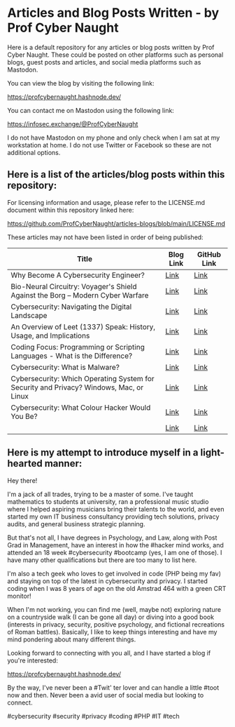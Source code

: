 # Articles and Blog Posts Written - by Prof Cyber Naught

Here is a default repository for any articles or blog posts written by Prof Cyber Naught. These could be posted on other platforms such as personal blogs, guest posts and articles, and social media platforms such as Mastodon.

You can view the blog by visiting the following link:

https://profcybernaught.hashnode.dev/

You can contact me on Mastodon using the following link:

https://infosec.exchange/@ProfCyberNaught

I do not have Mastodon on my phone and only check when I am sat at my workstation at home. I do not use Twitter or Facebook so these are not additional options.

## Here is a list of the articles/blog posts within this repository:

For licensing information and usage, please refer to the LICENSE.md document within this repository linked here:

https://github.com/ProfCyberNaught/articles-blogs/blob/main/LICENSE.md

These articles may not have been listed in order of being published:

| Title | Blog Link | GitHub Link | 
| --- | --- | --- |
| Why Become A Cybersecurity Engineer? | [Link](https://profcybernaught.hashnode.dev/why-become-a-cybersecurity-engineer)| [Link](https://github.com/ProfCyberNaught/articles-blogs/blob/main/why-become-a-cybersecurity-engineer.md)|
| Bio-Neural Circuitry: Voyager's Shield Against the Borg – Modern Cyber Warfare | [Link](https://profcybernaught.hashnode.dev/bio-neural-circuitry-voyagers-shield-against-the-borg-modern-cyber-warfare)| [Link](https://github.com/ProfCyberNaught/articles-blogs/blob/main/why-become-a-cybersecurity-engineer.md)|
| Cybersecurity: Navigating the Digital Landscape | [Link](https://profcybernaught.hashnode.dev/cybersecurity-navigating-the-digital-landscape)| [Link](https://github.com/ProfCyberNaught/articles-blogs/blob/main/cybersecurity-navigating-the-digital-landscape.md)|
| An Overview of Leet (1337) Speak: History, Usage, and Implications | [Link](https://profcybernaught.hashnode.dev/an-overview-of-leet-1337-speak-history-usage-and-implications)| [Link](https://github.com/ProfCyberNaught/articles-blogs/blob/main/an-overview-of-leet-speak-history-usage-and-implications.md)|
| Coding Focus: Programming or Scripting Languages - What is the Difference? | [Link](https://profcybernaught.hashnode.dev/coding-focus-programming-or-scripting-languages-what-is-the-difference)| [Link](https://github.com/ProfCyberNaught/articles-blogs/blob/main/programming-or-scripting-languages-what-is-the-difference.md)|
| Cybersecurity: What is Malware? | [Link](https://profcybernaught.hashnode.dev/cybersecurity-what-is-malware)| [Link](https://github.com/ProfCyberNaught/articles-blogs/blob/main/cybersecurity-what-is-malware.md)|
| Cybersecurity: Which Operating System for Security and Privacy? Windows, Mac, or Linux | [Link](https://profcybernaught.hashnode.dev/cybersecurity-which-operating-system-for-security-and-privacy)| [Link](https://github.com/ProfCyberNaught/articles-blogs/blob/main/cybersecurity-which-operating-system-for-security-and-privacy.md)|
| Cybersecurity: What Colour Hacker Would You Be? | [Link](https://profcybernaught.hashnode.dev/cybersecurity-what-colour-hacker-would-you-be)| [Link](https://github.com/ProfCyberNaught/articles-blogs/blob/main/cybersecurity-what-colour-hacker-would-you-be.md)|
|  | [Link]()| [Link]()|

## Here is my attempt to introduce myself in a light-hearted manner:

Hey there!

I'm a jack of all trades, trying to be a master of some. I've taught mathematics to students at university, ran a professional music studio where I helped aspiring musicians bring their talents to the world, and even started my own IT business consultancy providing tech solutions, privacy audits, and general business strategic planning.

But that's not all, I have degrees in Psychology, and Law, along with Post Grad in Management, have an interest in how the #hacker mind works, and attended an 18 week #cybersecurity #bootcamp (yes, I am one of those). I have many other qualifications but there are too many to list here.

I'm also a tech geek who loves to get involved in code (PHP being my fav) and staying on top of the latest in cybersecurity and privacy. I started coding when I was 8 years of age on the old Amstrad 464 with a green CRT monitor!

When I'm not working, you can find me (well, maybe not) exploring nature on a countryside walk (I can be gone all day) or diving into a good book (interests in privacy, security, positive psychology, and fictional recreations of Roman battles). Basically, I like to keep things interesting and have my mind pondering about many different things.

Looking forward to connecting with you all, and I have started a blog if you're interested:

https://profcybernaught.hashnode.dev/

By the way, I've never been a #Twit' ter lover and can handle a little #toot now and then. Never been a avid user of social media but looking to connect.

#cybersecurity #security #privacy #coding #PHP #IT #tech